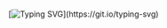 # <div align="center">
[![Typing SVG](https://readme-typing-svg.herokuapp.com?font=Arial+Script&weight=500&size=30&duration=7000&pause=2000&color=000000&width=700&lines=Welcome+to+team+that+is+coding+Application+Maker...)](https://git.io/typing-svg)
</div>   




